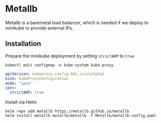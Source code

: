 # Metallb

Metallb is a baremetal load balancer, which is needed if we deploy to minikube to provide external IPs.

## Installation

Prepare the minikube deployment by setting `strictARP` to `true` 

```shell
kubectl edit configmap -n kube-system kube-proxy
```

```yaml
apiVersion: kubeproxy.config.k8s.io/v1alpha1
kind: KubeProxyConfiguration
mode: "ipvs"
ipvs:
  strictARP: true
```

Install via Helm

```shell
helm repo add metallb https://metallb.github.io/metallb
helm install metallb metallb/metallb -f Metallb/metallb-config.yaml
```